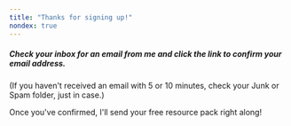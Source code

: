 ```yaml
---
title: "Thanks for signing up!"
nondex: true
---
```


##### Check your inbox for an email from me and click the link to confirm your email address.

(If you haven't received an email with 5 or 10 minutes, check your Junk or Spam folder, just in case.)

Once you've confirmed, I'll send your free resource pack right along!

